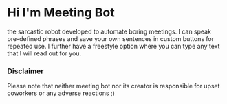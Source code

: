 # Hi I'm Meeting Bot

the sarcastic robot developed to automate boring meetings. I can speak pre-defined phrases and save your own sentences in custom buttons for repeated use. I further have a freestyle option where you can type any text that I will read out for you.

### Disclaimer

Please note that neither meeting bot nor its creator is responsible for upset coworkers or any adverse reactions ;)
